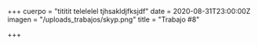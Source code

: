 +++
cuerpo = "tititit telelelel tjhsakldjfksjdf"
date = 2020-08-31T23:00:00Z
imagen = "/uploads_trabajos/skyp.png"
title = "Trabajo #8"

+++
